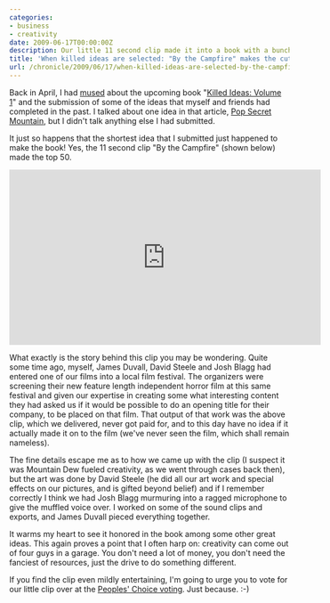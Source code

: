 ```yaml
---
categories:
- business
- creativity
date: 2009-06-17T00:00:00Z
description: Our little 11 second clip made it into a book with a bunch of agency ideas. Cool.
title: 'When killed ideas are selected: "By the Campfire" makes the cut!'
url: /chronicle/2009/06/17/when-killed-ideas-are-selected-by-the-campfire-makes-the-cut/
---
```


Back in April, I had <a href="http://justinribeiro.com/chronicle/2009/04/06/when-killed-ideas-return-pop-secret-mountain/">mused</a> about the upcoming book "<a href="http://killedideas.com/">Killed Ideas: Volume 1</a>" and the submission of some of the ideas that myself and friends had completed in the past.  I talked about one idea in that article, <a href="http://www.popsecretmountain.com/">Pop Secret Mountain</a>, but I didn't talk anything else I had submitted.

It just so happens that the shortest idea that I submitted just happened to make the book!  Yes, the 11 second clip "By the Campfire" (shown below) made the top 50.

<iframe width="560" height="315" src="https://www.youtube.com/embed/oUacDTaRNdU" frameborder="0" allowfullscreen></iframe>

What exactly is the story behind this clip you may be wondering. Quite some time ago, myself, James Duvall, David Steele and Josh Blagg had entered one of our films into a local film festival.  The organizers were screening their new feature length independent horror film at this same festival and given our expertise in creating some what interesting content they had asked us if it would be possible to do an opening title for their company, to be placed on that film.  That output of that work was the above clip, which we delivered, never got paid for, and to this day have no idea if it actually made it on to the film (we've never seen the film, which shall remain nameless).

The fine details escape me as to how we came up with the clip (I suspect it was Mountain Dew fueled creativity, as we went through cases back then), but the art was done by David Steele (he did all our art work and special effects on our pictures, and is gifted beyond belief) and if I remember correctly I think we had Josh Blagg murmuring into a ragged microphone to give the muffled voice over. I worked on some of the sound clips and exports, and James Duvall pieced everything together.

It warms my heart to see it honored in the book among some other great ideas.  This again proves a point that I often harp on: creativity can come out of four guys in a garage.  You don't need a lot of money, you don't need the fanciest of resources, just the drive to do something different.

If you find the clip even mildly entertaining, I'm going to urge you to vote for our little clip over at the <a href="http://killedideas.com/volume1/">Peoples' Choice voting</a>.  Just because. :-)


